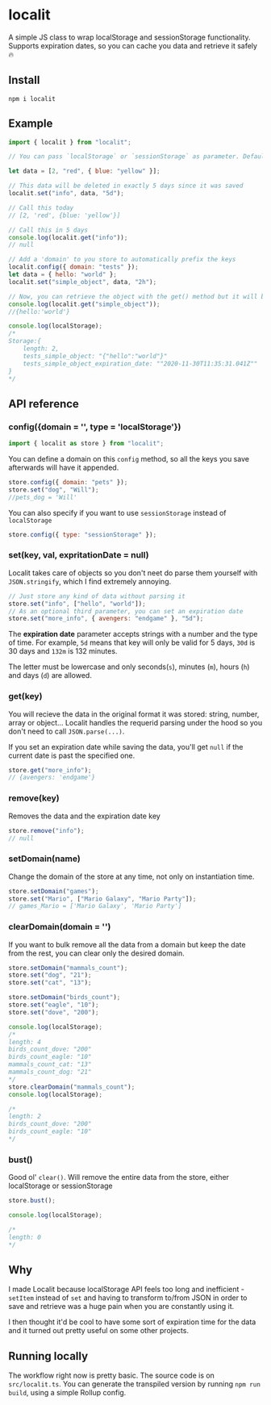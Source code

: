 # localit

A simple JS class to wrap localStorage and sessionStorage functionality. Supports expiration dates, so you can cache you data and retrieve it safely 🔥

## Install

`npm i localit`

## Example

```js
import { localit } from "localit";

// You can pass `localStorage` or `sessionStorage` as parameter. Defaults to `localStorage`

let data = [2, "red", { blue: "yellow" }];

// This data will be deleted in exactly 5 days since it was saved
localit.set("info", data, "5d");

// Call this today
// [2, 'red', {blue: 'yellow'}]

// Call this in 5 days
console.log(localit.get("info"));
// null

// Add a 'domain' to you store to automatically prefix the keys
localit.config({ domain: "tests" });
let data = { hello: "world" };
localit.set("simple_object", data, "2h");

// Now, you can retrieve the object with the get() method but it will be stores under the key 'tests_simple_object'
console.log(localit.get("simple_object"));
//{hello:'world'}

console.log(localStorage);
/*
Storage:{
    length: 2,
    tests_simple_object: "{"hello":"world"}"
    tests_simple_object_expiration_date: ""2020-11-30T11:35:31.041Z""
}
*/
```

## API reference

### config({domain = '', type = 'localStorage'})

```js
import { localit as store } from "localit";
```

You can define a domain on this `config` method, so all the keys you save afterwards will have it appended.

```js
store.config({ domain: "pets" });
store.set("dog", "Will");
//pets_dog = 'Will'
```

You can also specify if you want to use `sessionStorage` instead of `localStorage`

```js
store.config({ type: "sessionStorage" });
```

### set(key, val, expritationDate = null)

Localit takes care of objects so you don't neet do parse them yourself with `JSON.stringify`, which I find extremely annoying.

```js
// Just store any kind of data without parsing it
store.set("info", ["hello", "world"]);
// As an optional third parameter, you can set an expiration date
store.set("more_info", { avengers: "endgame" }, "5d");
```

The **expiration date** parameter accepts strings with a number and the type of time. For example, `5d` means that key will only be valid for 5 days, `30d` is 30 days and `132m` is 132 minutes.

The letter must be lowercase and only seconds(`s`), minutes (`m`), hours (`h`) and days (`d`) are allowed.

### get(key)

You will recieve the data in the original format it was stored: string, number, array or object... Localit handles the requerid parsing under the hood so you don't need to call `JSON.parse(...)`.

If you set an expiration date while saving the data, you'll get `null` if the current date is past the specified one.

```js
store.get("more_info");
// {avengers: 'endgame'}
```

### remove(key)

Removes the data and the expiration date key

```js
store.remove("info");
// null
```

### setDomain(name)

Change the domain of the store at any time, not only on instantiation time.

```js
store.setDomain("games");
store.set("Mario", ["Mario Galaxy", "Mario Party"]);
// games_Mario = ['Mario Galaxy', 'Mario Party']
```

### clearDomain(domain = '')

If you want to bulk remove all the data from a domain but keep the date from the rest, you can clear only the desired domain.

```js
store.setDomain("mammals_count");
store.set("dog", "21");
store.set("cat", "13");

store.setDomain("birds_count");
store.set("eagle", "10");
store.set("dove", "200");

console.log(localStorage);
/*
length: 4
birds_count_dove: "200"
birds_count_eagle: "10"
mammals_count_cat: "13"
mammals_count_dog: "21"
*/
store.clearDomain("mammals_count");
console.log(localStorage);

/*
length: 2
birds_count_dove: "200"
birds_count_eagle: "10"
*/
```

### bust()

Good ol' `clear()`. Will remove the entire data from the store, either localStorage or sessionStorage

```js
store.bust();

console.log(localStorage);

/*
length: 0
*/
```

## Why

I made Localit because localStorage API feels too long and inefficient - `setItem` instead of `set` and having to transform to/from JSON in order to save and retrieve was a huge pain when you are constantly using it.

I then thought it'd be cool to have some sort of expiration time for the data and it turned out pretty useful on some other projects.

## Running locally

The workflow right now is pretty basic. The source code is on `src/localit.ts`. You can generate the transpiled version by running `npm run build`, using a simple Rollup config.
